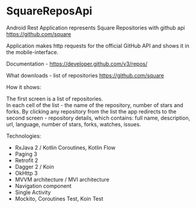 # SquareReposApi
Android Rest Application represents Square Repositories with github api https://github.com/square

Application makes http requests for the official GitHub API and shows it in the mobile-interface.

Documentation - https://developer.github.com/v3/repos/

What downloads - list of repositories https://github.com/square

How it shows:

The first screen is a list of repositories.  
In each cell of the list - the name of the repository, number of stars and forks. 
By clicking any repository from the list the app redirects to the second screen - repository details, which contains:
full name, description, url, language, number of stars, forks, watches, issues.

Technologies:

- RxJava 2 / Kotlin Coroutines, Kotlin Flow 
- Paging 3
- Retrofit 2
- Dagger 2 / Koin
- OkHttp 3
- MVVM architecture / MVI architecture
- Navigation component
- Single Activity
- Mockito, Coroutines Test, Koin Test
